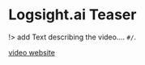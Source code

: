 Logsight.ai Teaser 
==================

!> add Text describing the video.... `#/`.

[video website](https://www.youtube.com/embed/IOFzTcprv_k ':include :type=iframe width=540px height=350px')
